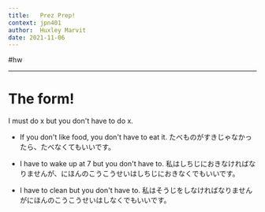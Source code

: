 ```yaml
---
title:   Prez Prep!
context: jpn401
author:  Huxley Marvit
date: 2021-11-06
---
```


#hw 

***

# The form!

I must do x but you don't have to do x.

- If you don't like food, you don't have to eat it.
たべものがすきじゃなかったら、たべなくてもいいです。
    
- I have to wake up at 7 but you don't have to.
私はしちじにおきなければなりませんが、にほんのこうこうせいはしちじにおきなくでもいいです。

- I have to clean but you don't have to.
私はそうじをしなければなりませんがにほんのこうこうせいはしなくでもいいです。


























